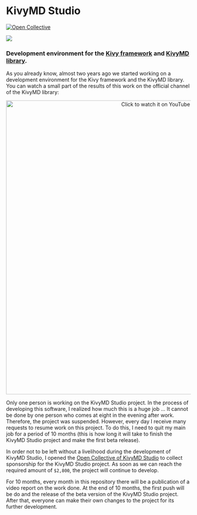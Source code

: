 # KivyMD Studio

[![Open Collective](https://img.shields.io/opencollective/all/kivymd-studio?label=financial%20contributors&logo=open-collective)](https://opencollective.com/kivymd-studio)

<img align="center" src="https://github.com/kivymd/KivyMD_Studio/raw/main/data/images/logo.png"/>

### Development environment for the [Kivy framework](http://kivy.org) and [KivyMD library](https://github.com/kivymd/KivyMD).

As you already know, almost two years ago we started working on a development environment for the Kivy framework and the KivyMD library.
You can watch a small part of the results of this work on the official channel of the KivyMD library:

<p align="center">
  <a href="https://www.youtube.com/watch?v=fzf1V1LraSI">
    <img width="800" src="https://github.com/kivymd/KivyMD_Studio/raw/main/data/images/previous-youtube-video.png" title="Click to watch it on YouTube">
  </a>
</p>

Only one person is working on the KivyMD Studio project. In the process of developing this software, I realized how much this is a huge job ...
It cannot be done by one person who comes at eight in the evening after work. Therefore, the project was suspended.
However, every day I receive many requests to resume work on this project. To do this,
I need to quit my main job for a period of 10 months (this is how long it will take to finish the KivyMD Studio project and make the first beta release).

In order not to be left without a livelihood during the development of KivyMD Studio,
I opened the [Open Collective of KivyMD Studio](https://opencollective.com/kivymd-studio) to collect sponsorship for the KivyMD Studio project.
As soon as we can reach the required amount of `$2,800`, the project will continue to develop.

For 10 months, every month in this repository there will be a publication of a video report on the work done. At the end of 10 months, the first push will be do
and the release of the beta version of the KivyMD Studio project. After that, everyone can make their own changes to the project for its further development.